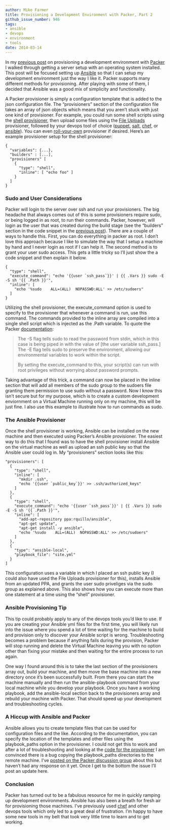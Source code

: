 ```yaml
---
author: Mike Farmer
title: Provisioning a Development Environment with Packer, Part 2
github_issue_number: 946
tags:
- ansible
- devops
- environment
- tools
date: 2014-03-14
---
```




In my [previous post](/blog/2014/03/provisioning-development-environment/) on provisioning a development environment with [Packer](https://www.packer.io) I walked through getting a server setup with an operating system installed. This post will be focused setting up [Ansible](https://www.ansible.com) so that I can setup my development environment just the way I like it. Packer supports many different methods for provisioning. After playing with some of them, I decided that Ansible was a good mix of simplicity and functionality.

A Packer provisioner is simply a configuration template that is added to the json configuration file. The “provisioners” section of the configuration file takes an array of json objects which means that you aren’t stuck with just one kind of provisioner. For example, you could run some shell scripts using the [shell provisioner](https://www.packer.io/docs/provisioners/shell.html), then upload some files using the [File Uploads](https://www.packer.io/docs/provisioners/file.html) provisioner, followed by your devops tool of choice ([puppet](https://www.packer.io/docs/provisioners/puppet-masterless.html), [salt](https://www.packer.io/docs/provisioners/salt-masterless.html), [chef](https://www.packer.io/docs/provisioners/chef-solo.html), or [ansible](https://www.packer.io/docs/provisioners/ansible-local.html)). You can even [roll-your-own](https://www.packer.io/docs/extend/provisioner.html) provisioner if desired. Here’s an example provisioner setup for the shell provisioner:

```
{
  "variables": {...},
  "builders" : [...],
  "provisioners" [
    {
      "type": "shell",
      "inline": [ "echo foo" ]
    }
  ]
}
```

### Sudo and User Considerations

Packer will login to the server over ssh and run your provisioners. The big headache that always comes out of this is some provisioners require sudo, or being logged in as root, to run their commands. Packer, however, will login as the user that was created during the build stage (see the “builders” section in the code snippet in the [previous post](/blog/2014/03/provisioning-development-environment/)). There are a couple of ways to handle this. First, you can do everything in packer as root. I don’t love this approach because I like to simulate the way that I setup a machine by hand and I never login as root if I can help it. The second method is to grant your user sudo access. This gets a little tricky so I’ll just show the a code snippet and then explain it below.

```
{
  "type": "shell",
  "execute_command": "echo '{{user `ssh_pass`}}' | {{ .Vars }} sudo -E -S sh '{{ .Path }}'",
  "inline": [
    "echo '%sudo    ALL=(ALL)  NOPASSWD:ALL' >> /etc/sudoers"
  ]
}
```

Utilizing the shell provisioner, the execute_command option is used to specify to the provisioner that whenever a command is run, use this command. The commands provided to the inline array are compiled into a single shell script which is injected as the .Path variable. To quote the Packer [documentation](https://www.packer.io/docs/provisioners/shell.html):

> 
> 
> 
> The -S flag tells sudo to read the password from stdin, which in this case is being piped in with the value of [the user variable ssh_pass.] The -E flag tells sudo to preserve the environment, allowing our environmental variables to work within the script.
> 
> 
> 
> 
> 
> By setting the execute_command to this, your script(s) can run with root privileges without worrying about password prompts.
> 
> 
> 

Taking advantage of this trick, a command can now be placed in the inline section that will add all members of the sudo group to the sudoers file granting them permission to use sudo without a password. Now I know this isn’t secure but for my purpose, which is to create a custom development enviornment on a Virtual Machine running only on my machine, this will be just fine. I also use this example to illustrate how to run commands as sudo.

### The Ansible Provisioner

Once the shell provisioner is working, Ansible can be installed on the new machine and then executed using Packer’s Ansible provisioner. The easiest way to do this that I found was to have the shell provisioner install Ansible on the virtual machine as well as upload an ssh public key so that the Ansible user could log in. My “provisioners” section looks like this:

```
"provisioners": [
  {
    "type": "shell",
    "inline": [
      "mkdir .ssh",
      "echo '{{user `public_key`}}' >> .ssh/authorized_keys"
    ]
  },
  {
    "type": "shell",
    "execute_command": "echo '{{user `ssh_pass`}}' | {{ .Vars }} sudo -E -S sh '{{ .Path }}'",
    "inline": [
      "add-apt-repository ppa:rquillo/ansible",
      "apt-get update",
      "apt-get install -y ansible",
      "echo '%sudo    ALL=(ALL)  NOPASSWD:ALL' >> /etc/sudoers"
    ]
  },
  {
    "type": "ansible-local",
    "playbook_file": "site.yml"
  }
]
```

This configuration uses a variable in which I placed an ssh public key (I could also have used the File Uploads provisioner for this), installs Ansible from an updated PPA, and grants the user sudo priveliges via the sudo group as explained above. This also shows how you can execute more than one statement at a time using the “shell” provisioner.

### Ansible Provisioning Tip

This tip could probably apply to any of the devops tools you’d like to use. If you are creating your Ansible yml files for the first time, you will likely run into the issue where you spend a lot of time waiting for the machine to build and provision only to discover your Ansible script is wrong. Troubleshooting becomes a problem because if anything fails during the provision, Packer will stop running and delete the Virtual Machine leaving you with no option other than fixing your mistake and then waiting for the entire process to run again.

One way I found around this is to take the last section of the provisioners array out, build your machine, and then move the base machine into a new directory once it’s been successfully built. From there you can start the machine manually and then run the ansible-playbook command from your local machine while you develop your playbook. Once you have a working playbook, add the ansible-local section back to the provisioners array and rebuild your machine with Packer. That should speed up your development and troubleshooting cycles.

### A Hiccup with Ansible and Packer

Ansible allows you to create template files that can be used for configuration files and the like. According to the documentation, you can specify the location of the templates and other files using the playbook_paths option in the provisioner. I could not get this to work and after a lot of troubleshooting and looking at the [code for the provisioner](https://github.com/mitchellh/packer/blob/master/provisioner/ansible-local/provisioner.go) I am convinced there is a bug copying the playbook_paths directories to the remote machine. I’ve [posted on the Packer discussion group](https://groups.google.com/forum/#!topic/packer-tool/RrIGFH3K1bE) about this but haven’t had any response on it yet. Once I get to the bottom the issue I’ll post an update here.

### Conclusion

Packer has turned out to be a fabulous resource for me in quickly ramping up development environments. Ansible has also been a breath for fresh air for provisioning those machines. I’ve previously used [chef](https://www.getchef.com/chef/) and other devops tools which only led to a great deal of frustration. I’m happy to have some new tools in my belt that took very little time to learn and to get working.


